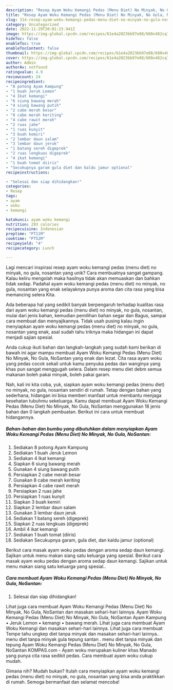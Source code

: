 ```yaml
---
description: "Resep Ayam Woku Kemangi Pedas (Menu Diet) No Minyak, No Gula, NoSantan yang Lezat"
title: "Resep Ayam Woku Kemangi Pedas (Menu Diet) No Minyak, No Gula, NoSantan yang Lezat"
slug: 314-resep-ayam-woku-kemangi-pedas-menu-diet-no-minyak-no-gula-nosantan-yang-lezat
category: Uncategorized
date: 2022-11-29T20:01:23.941Z
image: https://img-global.cpcdn.com/recipes/61e4a2023bb97e08/680x482cq70/ayam-woku-kemangi-pedas-menu-diet-no-minyak-no-gula-nosantan-foto-resep-utama.jpg
hideToc: false
enableToc: true
enableTocContent: false
thumbnail: https://img-global.cpcdn.com/recipes/61e4a2023bb97e08/680x482cq70/ayam-woku-kemangi-pedas-menu-diet-no-minyak-no-gula-nosantan-foto-resep-utama.jpg
cover: https://img-global.cpcdn.com/recipes/61e4a2023bb97e08/680x482cq70/ayam-woku-kemangi-pedas-menu-diet-no-minyak-no-gula-nosantan-foto-resep-utama.jpg
author: Admin
authorAv: notfound
ratingvalue: 4.9
reviewcount: 24
recipeingredient:
- "8 potong Ayam Kampung"
- "1 buah Jeruk Lemon"
- "4 Ikat kemangi"
- "6 siung bawang merah"
- "4 siung bawang putih"
- "2 cabe merah besar"
- "8 cabe merah keriting"
- "4 cabe rawit merah"
- "2 ruas jahe"
- "1 ruas kunyit"
- "3 buah kemiri"
- "2 lembar daun salam"
- "3 lembar daun jeruk"
- "1 batang sereh digeprek"
- "2 ruas lengkuas digeprek"
- "4 ikat kemangi"
- "1 buah tomat diiris"
- "Secukupnya garam gula diet dan kaldu jamur optional"
recipeinstructions:

- "Selesai dan siap dihidangkan!"
categories:
- Resep
tags:
- ayam
- woku
- kemangi

katakunci: ayam woku kemangi 
nutrition: 293 calories
recipecuisine: Indonesian
preptime: "PT11M"
cooktime: "PT52M"
recipeyield: "4"
recipecategory: Lunch

---
```





Lagi mencari inspirasi resep ayam woku kemangi pedas (menu diet) no minyak, no gula, nosantan yang unik? Cara membuatnya sangat gampang. Kalau keliru mengolah maka hasilnya tidak akan memuaskan dan bahkan tidak sedap. Padahal ayam woku kemangi pedas (menu diet) no minyak, no gula, nosantan yang enak selayaknya punya aroma dan cita rasa yang bisa memancing selera Kita.





Ada beberapa hal yang sedikit banyak berpengaruh terhadap kualitas rasa dari ayam woku kemangi pedas (menu diet) no minyak, no gula, nosantan, mulai dari jenis bahan, kemudian pemilihan bahan segar dan Bagus, sampai cara membuat dan menyajikannya. Tidak usah pusing kalau ingin menyiapkan ayam woku kemangi pedas (menu diet) no minyak, no gula, nosantan yang enak,      asal sudah tahu triknya maka hidangan ini dapat menjadi sajian spesial.














Anda cukup ikuti bahan dan langkah-langkah yang sudah kami berikan di bawah ini agar mampu membuat Ayam Woku Kemangi Pedas (Menu Diet) No Minyak, No Gula, NoSantan yang enak dan lezat. Cita rasa ayam woku yang pedas cocok sekali untuk kamu penyuka pedas dan wanginya yang khas pun sangat menggugah selera. Dalam resep menu diet debm semua makanan boleh pakai minyak, boleh pakai garam.






Nah, kali ini kita coba, yuk, siapkan ayam woku kemangi pedas (menu diet) no minyak, no gula, nosantan sendiri di rumah. Tetap dengan bahan yang sederhana, hidangan ini bisa memberi manfaat untuk membantu menjaga kesehatan tubuhmu sekeluarga. Kamu dapat membuat Ayam Woku Kemangi Pedas (Menu Diet) No Minyak, No Gula, NoSantan menggunakan 18 jenis bahan dan 0 langkah pembuatan. Berikut ini cara untuk membuat hidangannya.

<!--inarticleads1-->

##### Bahan-bahan dan bumbu yang dibutuhkan dalam menyiapkan Ayam Woku Kemangi Pedas (Menu Diet) No Minyak, No Gula, NoSantan:

1. Sediakan 8 potong Ayam Kampung
1. Sediakan 1 buah Jeruk Lemon
1. Sediakan 4 Ikat kemangi
1. Siapkan 6 siung bawang merah
1. Gunakan 4 siung bawang putih
1. Persiapkan 2 cabe merah besar
1. Gunakan 8 cabe merah keriting
1. Persiapkan 4 cabe rawit merah
1. Persiapkan 2 ruas jahe
1. Persiapkan 1 ruas kunyit
1. Siapkan 3 buah kemiri
1. Siapkan 2 lembar daun salam
1. Gunakan 3 lembar daun jeruk
1. Sediakan 1 batang sereh (digeprek)
1. Siapkan 2 ruas lengkuas (digeprek)
1. Ambil 4 ikat kemangi
1. Sediakan 1 buah tomat (diiris)
1. Sediakan Secukupnya garam, gula diet, dan kaldu jamur (optional)


Berikut cara masak ayam woku pedas dengan aroma sedap daun kemangi. Sajikan untuk menu makan siang satu keluarga yang spesial. Berikut cara masak ayam woku pedas dengan aroma sedap daun kemangi. Sajikan untuk menu makan siang satu keluarga yang spesial.. 

<!--inarticleads2-->

##### Cara membuat Ayam Woku Kemangi Pedas (Menu Diet) No Minyak, No Gula, NoSantan:


1. Selesai dan siap dihidangkan!

Lihat juga cara membuat Ayam Woku Kemangi Pedas (Menu Diet) No Minyak, No Gula, NoSantan dan masakan sehari-hari lainnya. Ayam Woku Kemangi Pedas (Menu Diet) No Minyak, No Gula, NoSantan Ayam Kampung • Jeruk Lemon • kemangi • bawang merah. Lihat juga cara membuat Ayam Woku Kemangi dan masakan sehari-hari lainnya. Lihat juga cara membuat Tempe tahu ungkep diet tanpa minyak dan masakan sehari-hari lainnya.. menu diet tanpa minyak gula tepung santan . menu diet tanpa minyak dan tepung Ayam Woku Kemangi Pedas (Menu Diet) No Minyak, No Gula, NoSantan KOMPAS.com - Ayam woku merupakan kuliner khas Manado yang punya cita rasa sedikit pedas. Cara membuat ayam woku cukup mudah. 

Gimana nih? Mudah bukan? Itulah cara menyiapkan ayam woku kemangi pedas (menu diet) no minyak, no gula, nosantan yang bisa anda praktikkan di rumah. Semoga bermanfaat dan selamat mencoba!

